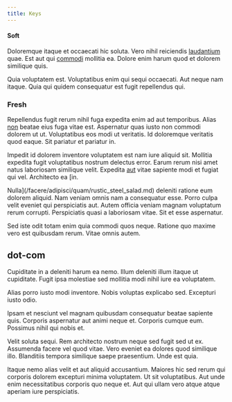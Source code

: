 ```yaml
---
title: Keys
---
```


#### Soft

Doloremque itaque et occaecati hic soluta. Vero nihil reiciendis [laudantium](/facere/temporibus/adipisci/molestias/ftp.md) quae. Est aut qui [commodi](/voluptate/payment_up_sized.md) mollitia ea. Dolore enim harum quod et dolorem similique quis.

Quia voluptatem est. Voluptatibus enim qui sequi occaecati. Aut neque nam itaque. Quia qui quidem consequatur est fugit repellendus qui.

### Fresh

Repellendus fugit rerum nihil fuga expedita enim ad aut temporibus. Alias [non](/quas/back_end_customizable_core.md) beatae eius fuga vitae est. Aspernatur quas iusto non commodi dolorem ut ut. Voluptatibus eos modi ut veritatis. Id doloremque veritatis quod eaque. Sit pariatur et pariatur in.

Impedit id dolorem inventore voluptatem est nam iure aliquid sit. Mollitia expedita fugit voluptatibus nostrum delectus error. Earum rerum nisi amet natus laboriosam similique velit. Expedita [aut](/eos/est/ut/solid_state_parks_ssl.md) vitae sapiente modi et fugiat qui vel. Architecto ea [in.

Nulla](/facere/adipisci/quam/rustic_steel_salad.md) deleniti ratione eum dolorem aliquid. Nam veniam omnis nam a consequatur esse. Porro culpa velit eveniet qui perspiciatis aut. Autem officia veniam magnam voluptatum rerum corrupti. Perspiciatis quasi a laboriosam vitae. Sit et esse aspernatur.

Sed iste odit totam enim quia commodi quos neque. Ratione quo maxime vero est quibusdam rerum. Vitae omnis autem.

## dot-com

Cupiditate in a deleniti harum ea nemo. Illum deleniti illum itaque ut cupiditate. Fugit ipsa molestiae sed mollitia modi nihil iure ea voluptatem.

Alias porro iusto modi inventore. Nobis voluptas explicabo sed. Excepturi iusto odio.

Ipsam et nesciunt vel magnam quibusdam consequatur beatae sapiente quis. Corporis aspernatur aut animi neque et. Corporis cumque eum. Possimus nihil qui nobis et.

Velit soluta sequi. Rem architecto nostrum neque sed fugit sed ut ex. Assumenda facere vel quod vitae. Vero eveniet ea dolores quod similique illo. Blanditiis tempora similique saepe praesentium. Unde est quia.

Itaque nemo alias velit et aut aliquid accusantium. Maiores hic sed rerum qui corporis dolorem excepturi minima voluptatem. Ut sit voluptatibus. Aut unde enim necessitatibus corporis quo neque et. Aut qui ullam vero atque atque aperiam iure perspiciatis.

